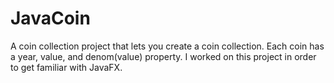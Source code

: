 # JavaCoin
 A coin collection project that lets you create a coin collection. Each coin has a year, value, and denom(value) property. I worked on this project in order to get familiar with JavaFX.
